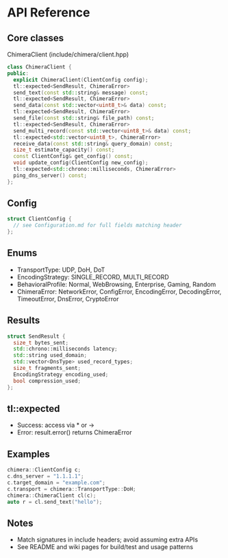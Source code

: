 # API Reference

## Core classes
ChimeraClient (include/chimera/client.hpp)
```cpp
class ChimeraClient {
public:
  explicit ChimeraClient(ClientConfig config);
  tl::expected<SendResult, ChimeraError>
  send_text(const std::string& message) const;
  tl::expected<SendResult, ChimeraError>
  send_data(const std::vector<uint8_t>& data) const;
  tl::expected<SendResult, ChimeraError>
  send_file(const std::string& file_path) const;
  tl::expected<SendResult, ChimeraError>
  send_multi_record(const std::vector<uint8_t>& data) const;
  tl::expected<std::vector<uint8_t>, ChimeraError>
  receive_data(const std::string& query_domain) const;
  size_t estimate_capacity() const;
  const ClientConfig& get_config() const;
  void update_config(ClientConfig new_config);
  tl::expected<std::chrono::milliseconds, ChimeraError>
  ping_dns_server() const;
};
```

## Config
```cpp
struct ClientConfig {
  // see Configuration.md for full fields matching header
};
```

## Enums
- TransportType: UDP, DoH, DoT
- EncodingStrategy: SINGLE_RECORD, MULTI_RECORD
- BehavioralProfile: Normal, WebBrowsing, Enterprise, Gaming, Random
- ChimeraError: NetworkError, ConfigError, EncodingError, DecodingError,
  TimeoutError, DnsError, CryptoError

## Results
```cpp
struct SendResult {
  size_t bytes_sent;
  std::chrono::milliseconds latency;
  std::string used_domain;
  std::vector<DnsType> used_record_types;
  size_t fragments_sent;
  EncodingStrategy encoding_used;
  bool compression_used;
};
```

## tl::expected
- Success: access via * or ->
- Error: result.error() returns ChimeraError

## Examples
```cpp
chimera::ClientConfig c;
c.dns_server = "1.1.1.1";
c.target_domain = "example.com";
c.transport = chimera::TransportType::DoH;
chimera::ChimeraClient cl(c);
auto r = cl.send_text("hello");
```

## Notes
- Match signatures in include headers; avoid assuming extra APIs
- See README and wiki pages for build/test and usage patterns
